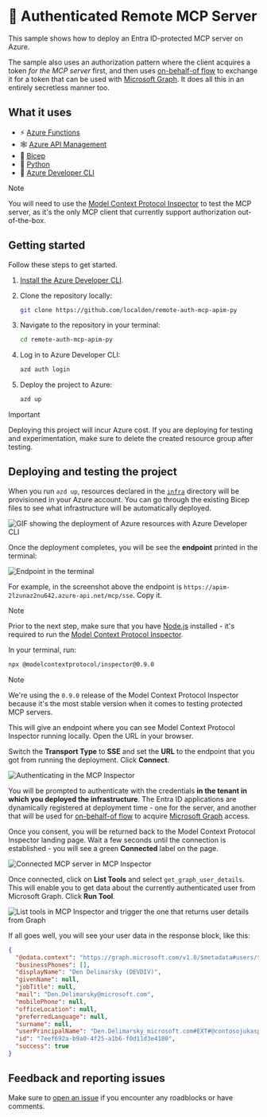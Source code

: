 # 🤫 Authenticated Remote MCP Server

This sample shows how to deploy an Entra ID-protected MCP server on Azure.

The sample also uses an authorization pattern where the client acquires a token _for the MCP server_ first, and then uses [on-behalf-of flow](https://learn.microsoft.com/entra/identity-platform/v2-oauth2-on-behalf-of-flow) to exchange it for a token that can be used with [Microsoft Graph](https://learn.microsoft.com/graph/overview). It does all this in an entirely secretless manner too.

## What it uses

- ⚡ [Azure Functions](https://learn.microsoft.com/azure/azure-functions/functions-overview)
- 🕸️ [Azure API Management](https://learn.microsoft.com/azure/api-management/api-management-key-concepts)
- 💪 [Bicep](https://learn.microsoft.com/azure/azure-resource-manager/bicep/)
- 🐍 [Python](https://www.python.org/)
- 🚀 [Azure Developer CLI](https://learn.microsoft.com/azure/developer/azure-developer-cli/install-azd?tabs=winget-windows%2Cbrew-mac%2Cscript-linux&pivots=os-windows)

>[!NOTE]
>You will need to use the [Model Context Protocol Inspector](https://modelcontextprotocol.io/docs/tools/inspector) to test the MCP server, as it's the only MCP client that currently support authorization out-of-the-box.

## Getting started

Follow these steps to get started.

1. [Install the Azure Developer CLI](https://learn.microsoft.com/azure/developer/azure-developer-cli/install-azd).

2. Clone the repository locally:

    ```bash
    git clone https://github.com/localden/remote-auth-mcp-apim-py
    ```

3. Navigate to the repository in your terminal:

    ```bash
    cd remote-auth-mcp-apim-py
    ```

4. Log in to Azure Developer CLI:

    ```bash
    azd auth login
    ```

5. Deploy the project to Azure:

    ```bash
    azd up
    ```

>[!IMPORTANT]
>Deploying this project will incur Azure cost. If you are deploying for testing and experimentation, make sure to delete the created resource group after testing.

## Deploying and testing the project

When you run `azd up`, resources declared in the [`infra`](https://github.com/localden/remote-auth-mcp-apim-py/tree/main/infra) directory will be provisioned in your Azure account. You can go through the existing Bicep files to see what infrastructure will be automatically deployed.

![GIF showing the deployment of Azure resources with Azure Developer CLI](./media/deploy-azd.gif)

Once the deployment completes, you will be see the **endpoint** printed in the terminal:

![Endpoint in the terminal](./media/completed-deploy.png)

For example, in the screenshot above the endpoint is `https://apim-2lzunaz2nu642.azure-api.net/mcp/sse`. Copy it.

>[!NOTE]
>Prior to the next step, make sure that you have [Node.js](https://nodejs.org/en) installed - it's required to run the [Model Context Protocol Inspector](https://modelcontextprotocol.io/docs/tools/inspector).

In your terminal, run:

```bash
npx @modelcontextprotocol/inspector@0.9.0
```

>[!NOTE]
>We're using the `0.9.0` release of the Model Context Protocol Inspector because it's the most stable version when it comes to testing protected MCP servers.

This will give an endpoint where you can see Model Context Protocol Inspector running locally. Open the URL in your browser.

Switch the **Transport Type** to **SSE** and set the **URL** to the endpoint that you got from running the deployment. Click **Connect**.

![Authenticating in the MCP Inspector](./media/mcp-auth.gif)

You will be prompted to authenticate with the credentials **in the tenant in which you deployed the infrastructure**. The Entra ID applications are dynamically registered at deployment time - one for the server, and another that will be used for [on-behalf-of flow](https://learn.microsoft.com/entra/identity-platform/v2-oauth2-on-behalf-of-flow) to acquire [Microsoft Graph](https://learn.microsoft.com/graph/use-the-api) access.

Once you consent, you will be returned back to the Model Context Protocol Inspector landing page. Wait a few seconds until the connection is established - you will see a green **Connected** label on the page.

![Connected MCP server in MCP Inspector](./media/connected-mcp-server.png)

Once connected, click on **List Tools** and select `get_graph_user_details`. This will enable you to get data about the currently authenticated user from Microsoft Graph. Click **Run Tool**.

![List tools in MCP Inspector and trigger the one that returns user details from Graph](./media/list-tools.gif)

If all goes well, you will see your user data in the response block, like this:

```json
{
  "@odata.context": "https://graph.microsoft.com/v1.0/$metadata#users/$entity",
  "businessPhones": [],
  "displayName": "Den Delimarsky (DEVDIV)",
  "givenName": null,
  "jobTitle": null,
  "mail": "Den.Delimarsky@microsoft.com",
  "mobilePhone": null,
  "officeLocation": null,
  "preferredLanguage": null,
  "surname": null,
  "userPrincipalName": "Den.Delimarsky_microsoft.com#EXT#@contosojukasper.onmicrosoft.com",
  "id": "7eef692a-b9a0-4f25-a1b6-f0d11d3e4180",
  "success": true
}
```

## Feedback and reporting issues

Make sure to [open an issue](https://github.com/localden/remote-auth-mcp-apim-py/issues) if you encounter any roadblocks or have comments.
